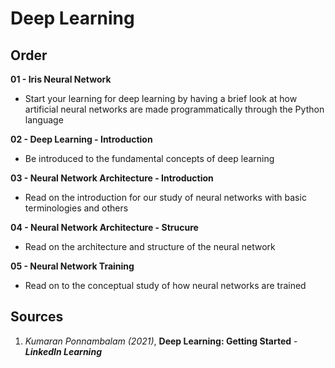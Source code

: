 # Deep Learning

## Order

**01 - Iris Neural Network**
* Start your learning for deep learning by having a brief look at how artificial neural networks are made programmatically through the Python language

**02 - Deep Learning - Introduction**
* Be introduced to the fundamental concepts of deep learning

**03 - Neural Network Architecture - Introduction**
* Read on the introduction for our study of neural networks with basic terminologies and others
  

**04 - Neural Network Architecture - Strucure**
* Read on the architecture and structure of the neural network

**05 - Neural Network Training**
* Read on to the conceptual study of how neural networks are trained

## Sources
1. *Kumaran Ponnambalam (2021)*, **Deep Learning: Getting Started** - ***LinkedIn Learning***
